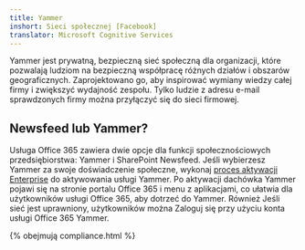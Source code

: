 ```yaml
---
title: Yammer
inshort: Sieci społecznej [Facebook]
translator: Microsoft Cognitive Services
---
```


Yammer jest prywatną, bezpieczną sieć społeczną dla organizacji, które pozwalają ludziom na bezpieczną współpracę różnych działów i obszarów geograficznych. Zaprojektowano go, aby inspirować wymiany wiedzy całej firmy i zwiększyć wydajność zespołu. Tylko ludzie z adresu e-mail sprawdzonych firmy można przyłączyć się do sieci firmowej.

## Newsfeed lub Yammer?
Usługa Office 365 zawiera dwie opcje dla funkcji społecznościowych przedsiębiorstwa: Yammer i SharePoint Newsfeed. Jeśli wybierzesz Yammer za swoje doświadczenie społeczne, wykonaj [proces aktywacji Enterprise](https://support.office.com/en-us/article/Enterprise-Activation-process-4f924c74-87d2-49d0-a4f6-cba3ce2b0e7c) do aktywowania usługi Yammer. Po aktywacji dachówka Yammer pojawi się na stronie portalu Office 365 i menu z aplikacjami, co ułatwia dla użytkowników usługi Office 365, aby dotrzeć do Yammer. Również Jeśli sieć jest uprawniony, użytkowników można Zaloguj się przy użyciu konta usługi Office 365 Yammer.

{% obejmują compliance.html %}

